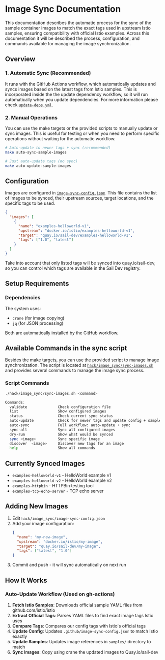 # Image Sync Documentation

This documentation describes the automatic process for the sync of the sample container images to match the exact tags used in upstream Istio samples, ensuring compatibility with official Istio examples. Across this documentation it will be described the process, configuration, and commands available for managing the image synchronization.

## Overview

### 1. Automatic Sync (Recommended)
It runs with the GitHub Actions workflow, which automatically updates and syncs images based on the latest tags from Istio samples. This is incorporated inside the the update dependency workflow, so it will run automatically when you update dependencies. For more information please check [`update-deps.yml`](../../.github/workflows/update-deps.yaml).

### 2. Manual Operations
You can use the make targets or the provided scripts to manually update or sync images. This is useful for testing or when you need to perform specific operations without waiting for the automatic workflow.

```bash
# Auto-update to newer tags + sync (recommended)
make auto-sync-sample-images

# Just auto-update tags (no sync)
make auto-update-sample-images
```

## Configuration

Images are configured in [`image-sync-config.json`](../../hack/image_sync/image-sync-config.json). This file contains the list of images to be synced, their upstream sources, target locations, and the specific tags to be used.

```json
{
  "images": [
    {
      "name": "examples-helloworld-v1",
      "upstream": "docker.io/istio/examples-helloworld-v1",
      "target": "quay.io/sail-dev/examples-helloworld-v1",
      "tags": ["1.0", "latest"]
    }
  ]
}
```

Take into account that only listed tags will be synced into quay.io/sail-dev, so you can control which tags are available in the Sail Dev registry.

## Setup Requirements

### Dependencies
The system uses:
- `crane` (for image copying)
- `jq` (for JSON processing)

Both are automatically installed by the GitHub workflow.

## Available Commands in the sync script

Besides the make targets, you can use the provided script to manage image synchronization. The script is located at [`hack/image_sync/sync-images.sh`](../../hack/image_sync/sync-images.sh) and provides several commands to manage the image sync process.

### Script Commands
```bash
./hack/image_sync/sync-images.sh <command>

Commands:
  validate              Check configuration file
  list                  Show configured images
  status                Check current sync status
  auto-update           Check for newer tags and update config + samples
  auto-sync             Full workflow: auto-update + sync
  sync-all              Sync all configured images
  dry-run               Show what would be synced
  sync <image>          Sync specific image
  discover  <image>     Discover new tags for an image
  help                  Show all commands
```

## Currently Synced Images

- `examples-helloworld-v1` - HelloWorld example v1
- `examples-helloworld-v2` - HelloWorld example v2
- `examples-httpbin` - HTTPBin testing tool
- `examples-tcp-echo-server` - TCP echo server

## Adding New Images

1. Edit `hack/image_sync/image-sync-config.json`
2. Add your image configuration:
   ```json
   {
     "name": "my-new-image",
     "upstream": "docker.io/istio/my-image",
     "target": "quay.io/sail-dev/my-image", 
     "tags": ["latest", "1.0"]
   }
   ```
3. Commit and push - it will sync automatically on next run

## How It Works

### Auto-Update Workflow (Used on gh-actions)
1. **Fetch Istio Samples**: Downloads official sample YAML files from github.com/istio/istio
2. **Extract Official Tags**: Parses YAML files to find exact image tags Istio uses
3. **Compare Tags**: Compares our config tags with Istio's official tags
4. **Update Config**: Updates `.github/image-sync-config.json` to match Istio exactly
5. **Update Samples**: Updates image references in `samples/` directory to match
6. **Sync Images**: Copy using crane the updated images to Quay.io/sail-dev
